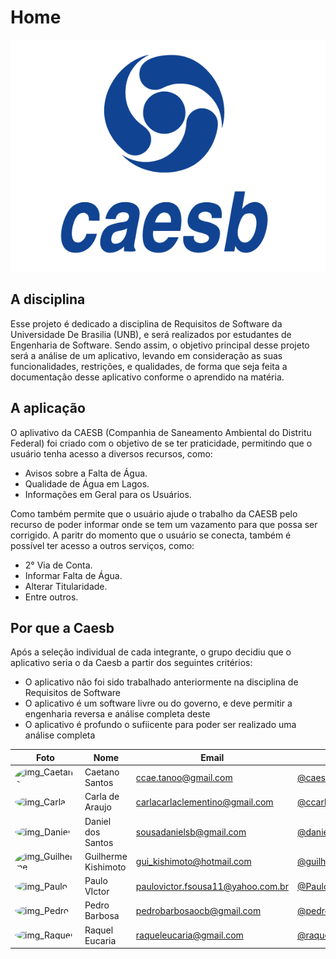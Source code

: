 # Home

<div align="center"><img src="assets/imagens/logo-azul.png"/></div>



## A disciplina

Esse projeto é dedicado a disciplina de Requisitos de Software  da Universidade De Brasilia (UNB), e será realizados por estudantes de Engenharia de Software. Sendo assim, o objetivo principal desse projeto será a análise de um aplicativo, levando em consideração as suas funcionalidades, restrições, e qualidades, de forma que seja feita a documentação desse aplicativo conforme o aprendido na matéria.


## A aplicação

O aplivativo da CAESB (Companhia de Saneamento Ambiental do Distritu Federal) foi criado com o objetivo de se ter praticidade, permitindo que o usuário tenha acesso a diversos recursos, como:

* Avisos sobre a Falta de Água.
* Qualidade de Água em Lagos.
* Informações em Geral para os Usuários.

Como também permite que o usuário ajude o trabalho da CAESB pelo recurso de poder informar onde se tem um vazamento para que possa ser corrigido.
A paritr do momento que o usuário se conecta, também é possível ter acesso a outros serviços, como:

* 2° Via de Conta.
* Informar Falta de Água.
* Alterar Titularidade.
* Entre outros.



## Por que a Caesb

Após a seleção individual de cada integrante, o grupo decidiu que o aplicativo seria o da Caesb a partir dos seguintes critérios:

- O aplicativo não foi sido trabalhado anteriormente na disciplina de Requisitos de Software
- O aplicativo é  um software livre ou do governo, e deve  permitir a engenharia reversa e análise completa deste
- O aplicativo é profundo o sufiicente para poder ser realizado uma análise completa


| Foto                                                                                                                                                  | Nome             | Email                          | github                                                 |
| ----------------------------------------------------------------------------------------------------------------------------------------------------- | ---------------- | ------------------------------ | ------------------------------------------------------ |
| <img alt = "img_Caetano" src="http://avatars.githubusercontent.com/u/22137470?v=4" style="border-radius:50%" width = "100"/>  | Caetano Santos | ccae.tanoo@gmail.com         | [@caeslucio](https://github.com/caeslucio)  
| <img alt = "img_Carla" src="https://avatars.githubusercontent.com/u/86669458?v=4" style="border-radius:50%" width = "100"/>                                               | Carla de Araujo  | carlacarlaclementino@gmail.com          | [@ccarlaa](https://github.com/ccarlaa)          |
| <img alt = "img_Daniel" src="https://avatars.githubusercontent.com/u/95941136?v=4" style="border-radius:50%" width = "100"/> | Daniel dos Santos | sousadanielsb@gmail.com           | [@daniel-de-sousa](https://github.com/daniel-de-sousa) |
| <img alt = "img_Guilherme" src="https://avatars.githubusercontent.com/u/104849205?v=4" style="border-radius:50%" width = "100"/>  | Guilherme Kishimoto | gui_kishimoto@hotmail.com   | [@guilhermekishimoto](https://github.com/guilhermekishimoto) |                    |
| <img alt = "img_Paulo" src="https://avatars.githubusercontent.com/u/98675541?v=4" style="border-radius:50%" width = "100"/>     | Paulo VIctor     | paulovictor.fsousa11@yahoo.com.br | [@PauloVictorFS](https://github.com/PauloVictorFS)     |
| <img alt = "img_Pedro" src="https://avatars.githubusercontent.com/u/78980796?v=4" style="border-radius:50%" width = "100"/>    | Pedro Barbosa   |   pedrobarbosaocb@gmail.com      | [@pedrobarbosaocb](https://github.com/pedrobarbosaocb)                 |
| <img alt = "img_Raquel" src="https://avatars.githubusercontent.com/u/81540491?v=4" style="border-radius:50%" width = "100"/>    | Raquel Eucaria      | raqueleucaria@gmail.com         | [@raqueleucaria](https://github.com/raqueleucaria)                 |
